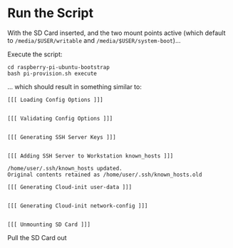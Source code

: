 Run the Script
================

With the SD Card inserted, and the two mount points active
(which default to `/media/$USER/writable` and `/media/$USER/system-boot`)...

Execute the script:

    cd raspberry-pi-ubuntu-bootstrap
    bash pi-provision.sh execute

... which should result in something similar to:

    [[[ Loading Config Options ]]]


    [[[ Validating Config Options ]]]


    [[[ Generating SSH Server Keys ]]]


    [[[ Adding SSH Server to Workstation known_hosts ]]]

    /home/user/.ssh/known_hosts updated.
    Original contents retained as /home/user/.ssh/known_hosts.old

    [[[ Generating Cloud-init user-data ]]]


    [[[ Generating Cloud-init network-config ]]]


    [[[ Unmounting SD Card ]]]

Pull the SD Card out

